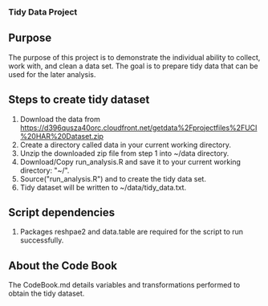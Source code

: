 ### Tidy Data Project

##  Purpose
The purpose of this project is to demonstrate the individual ability to collect, work with, and clean a data set. The goal is to prepare tidy data that can be used for the later analysis.


##  Steps to create tidy dataset

1. Download the data from https://d396qusza40orc.cloudfront.net/getdata%2Fprojectfiles%2FUCI%20HAR%20Dataset.zip 
2. Create a directory called data in your current working directory.
3. Unzip the downloaded zip file from step 1 into ~/data directory.
4. Download/Copy run_analysis.R and save it to your current working directory: "~/".
5. Source("run_analysis.R") and to create the tidy data set.
6. Tidy dataset will be written to ~/data/tidy_data.txt.

##  Script dependencies
1. Packages reshpae2 and data.table are required for the script to run successfully.

##  About the Code Book
The CodeBook.md details variables and transformations performed to obtain the tidy dataset.



